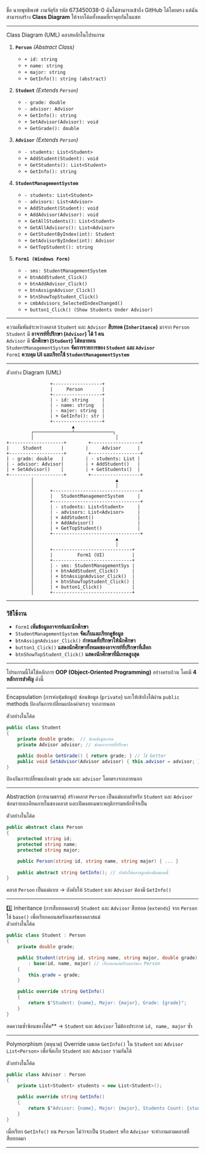ชื่อ นายพุทธิพงษ์ งามจัตุรัส
รหัส 673450038-0
ฉันไม่สามารถเข้าถึง GitHub ได้โดยตรง แต่ฉันสามารถสร้าง **Class Diagram** ให้จากโค้ดทั้งหมดที่เราคุยกันในแชท  

---

 Class Diagram (UML)
คลาสหลักในโปรแกรม
1. **`Person`** *(Abstract Class)*
   - `+ id: string`
   - `+ name: string`
   - `+ major: string`
   - `+ GetInfo(): string (abstract)`

2. **`Student`** *(Extends `Person`)*
   - `- grade: double`
   - `- advisor: Advisor`
   - `+ GetInfo(): string`
   - `+ SetAdvisor(Advisor): void`
   - `+ GetGrade(): double`

3. **`Advisor`** *(Extends `Person`)*
   - `- students: List<Student>`
   - `+ AddStudent(Student): void`
   - `+ GetStudents(): List<Student>`
   - `+ GetInfo(): string`

4. **`StudentManagementSystem`**
   - `- students: List<Student>`
   - `- advisors: List<Advisor>`
   - `+ AddStudent(Student): void`
   - `+ AddAdvisor(Advisor): void`
   - `+ GetAllStudents(): List<Student>`
   - `+ GetAllAdvisors(): List<Advisor>`
   - `+ GetStudentByIndex(int): Student`
   - `+ GetAdvisorByIndex(int): Advisor`
   - `+ GetTopStudent(): string`

5. **`Form1 (Windows Form)`**
   - `- sms: StudentManagementSystem`
   - `+ btnAddStudent_Click()`
   - `+ btnAddAdvisor_Click()`
   - `+ btnAssignAdvisor_Click()`
   - `+ btnShowTopStudent_Click()`
   - `+ cmbAdvisors_SelectedIndexChanged()`
   - `+ button1_Click() (Show Students Under Advisor)`

---

 ความสัมพันธ์ระหว่างคลาส
 `Student` และ `Advisor` **สืบทอด (`Inheritance`)** มาจาก `Person`  
 `Student` มี **อาจารย์ที่ปรึกษา (`Advisor`) ได้ 1 คน**  
 `Advisor` มี **นักศึกษา (`Student`) ได้หลายคน**  
 `StudentManagementSystem` **จัดการรายการของ `Student` และ `Advisor`**  
 `Form1` **ควบคุม UI และเรียกใช้ `StudentManagementSystem`**

---

 ตัวอย่าง Diagram (UML)
```
                +------------------+
                |     Person       |
                +------------------+
                | - id: string     |
                | - name: string   |
                | - major: string  |
                | + GetInfo(): str |
                +------------------+
                        ▲
         ┌──────────────┴──────────────┐
         │                              │
+--------------------+        +------------------+
|     Student       |        |     Advisor      |
+--------------------+        +------------------+
| - grade: double   |        | - students: List |
| - advisor: Advisor|        | + AddStudent()   |
| + SetAdvisor()    |        | + GetStudents()  |
+--------------------+        +------------------+
         │                              ▲
         │                              │
         │      +--------------------------------+
         │      |   StudentManagementSystem     |
         │      +--------------------------------+
         │      | - students: List<Student>     |
         │      | - advisors: List<Advisor>     |
         │      | + AddStudent()                |
         │      | + AddAdvisor()                |
         │      | + GetTopStudent()             |
         │      +--------------------------------+
         │                              ▲
         │                              │
         │      +-----------------------------+
         │      |         Form1 (UI)          |
         │      +-----------------------------+
         │      | - sms: StudentManagementSys |
         │      | + btnAddStudent_Click()     |
         │      | + btnAssignAdvisor_Click()  |
         │      | + btnShowTopStudent_Click() |
         │      | + button1_Click()           |
         │      +-----------------------------+
```

---

### วิธีใช้งาน
- `Form1` **เพิ่มข้อมูลอาจารย์และนักศึกษา**  
- `StudentManagementSystem` **จัดเก็บและเรียกดูข้อมูล**  
- `btnAssignAdvisor_Click()` **กำหนดที่ปรึกษาให้นักศึกษา**  
- `button1_Click()` **แสดงนักศึกษาทั้งหมดของอาจารย์ที่ปรึกษาที่เลือก**  
- `btnShowTopStudent_Click()` **แสดงนักศึกษาที่มีเกรดสูงสุด**  

---

โปรแกรมนี้ได้ใช้หลักการ **OOP (Object-Oriented Programming)** อย่างครบถ้วน โดยมี **4 หลักการสำคัญ** ดังนี้  

---

 Encapsulation (การห่อหุ้มข้อมูล)
ซ่อนข้อมูล (`private`) และให้เข้าถึงได้ผ่าน `public` methods
ป้องกันการเปลี่ยนแปลงค่าตรงๆ จากภายนอก  

ตัวอย่างในโค้ด
```csharp
public class Student
{
    private double grade;  // ซ่อนข้อมูลเกรด
    private Advisor advisor; // ซ่อนอาจารย์ที่ปรึกษา

    public double GetGrade() { return grade; } // ใช้ Getter
    public void SetAdvisor(Advisor advisor) { this.advisor = advisor; } // ใช้ Setter
}
```
ป้องกันการเปลี่ยนแปลงค่า `grade` และ `advisor` โดยตรงจากภายนอก

---

 Abstraction (การนามธรรม)
สร้างคลาส `Person` เป็นแม่แบบสำหรับ `Student` และ `Advisor` 
ซ่อนรายละเอียดภายในของคลาส และเปิดเผยเฉพาะพฤติกรรมหลักที่จำเป็น  

ตัวอย่างในโค้ด
```csharp
public abstract class Person
{
    protected string id;
    protected string name;
    protected string major;

    public Person(string id, string name, string major) { ... }
    
    public abstract string GetInfo(); // บังคับให้คลาสลูกต้องมีเมธอดนี้
}
```
 คลาส `Person` เป็นแม่แบบ → บังคับให้ `Student` และ `Advisor` ต้องมี `GetInfo()`  

---

3️⃣ Inheritance (การสืบทอดคลาส)
`Student` และ `Advisor` สืบทอด (`extends`) จาก `Person`
 ใช้ `base()` เพื่อเรียกคอนสตรักเตอร์ของคลาสแม่  
ตัวอย่างในโค้ด
```csharp
public class Student : Person
{
    private double grade;

    public Student(string id, string name, string major, double grade) 
        : base(id, name, major) // เรียกคอนสตรักเตอร์ของ Person
    {
        this.grade = grade;
    }

    public override string GetInfo()
    {
        return $"Student: {name}, Major: {major}, Grade: {grade}";
    }
}
```
ลดความซ้ำซ้อนของโค้ด** → `Student` และ `Advisor` ไม่ต้องประกาศ `id, name, major` ซ้ำ  

---

 Polymorphism (พหุนาม)
Override เมธอด `GetInfo()` ใน `Student` และ `Advisor`
`List<Person>` เพื่อจัดเก็บ `Student` และ `Advisor` รวมกันได้  

ตัวอย่างในโค้ด
```csharp
public class Advisor : Person
{
    private List<Student> students = new List<Student>();

    public override string GetInfo()
    {
        return $"Advisor: {name}, Major: {major}, Students Count: {students.Count}";
    }
}
```
เมื่อเรียก `GetInfo()` บน `Person` ไม่ว่าจะเป็น `Student` หรือ `Advisor` จะทำงานตามคลาสที่สืบทอดมา  

---







